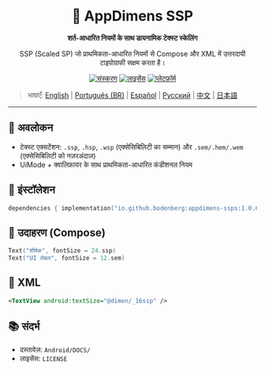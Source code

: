<div align="center">
    <h1>📐 AppDimens SSP</h1>
    <p><strong>शर्त-आधारित नियमों के साथ डायनामिक टेक्स्ट स्केलिंग</strong></p>
    <p>SSP (Scaled SP) जो प्राथमिकता-आधारित नियमों से Compose और XML में उत्तरदायी टाइपोग्राफी सक्षम करता है।</p>

[![संस्करण](https://img.shields.io/badge/version-1.0.6-blue.svg)](https://github.com/bodenberg/appdimens/releases)
[![लाइसेंस](https://img.shields.io/badge/license-Apache%202.0-green.svg)](../../../LICENSE)
[![प्लेटफ़ॉर्म](https://img.shields.io/badge/platform-Android%2021+-orange.svg)](https://developer.android.com/)
</div>

> भाषाएँ: [English](../../../../Android/appdimens_ssps/README.md) | [Português (BR)](../../pt-BR/Android/appdimens_ssps/README.md) | [Español](../../es/Android/appdimens_ssps/README.md) | [Русский](../../ru/Android/appdimens_ssps/README.md) | [中文](../../zh/Android/appdimens_ssps/README.md) | [日本語](../../ja/Android/appdimens_ssps/README.md)

---

## 🎯 अवलोकन
- टेक्स्ट एक्सटेंशन: `.ssp`, `.hsp`, `.wsp` (एक्सेसिबिलिटी का सम्मान) और `.sem/.hem/.wem` (एक्सेसिबिलिटी को नज़रअंदाज़)
- UiMode + क्वालिफ़ायर के साथ प्राथमिकता-आधारित कंडीशनल नियम

## 🚀 इंस्टॉलेशन
```kotlin
dependencies { implementation("io.github.bodenberg:appdimens-ssps:1.0.6") }
```

## 🎨 उदाहरण (Compose)
```kotlin
Text("शीर्षक", fontSize = 24.ssp)
Text("UI लेबल", fontSize = 12.sem)
```

## 📄 XML
```xml
<TextView android:textSize="@dimen/_16ssp" />
```

## 📚 संदर्भ
- दस्तावेज़: `Android/DOCS/`
- लाइसेंस: `LICENSE`
